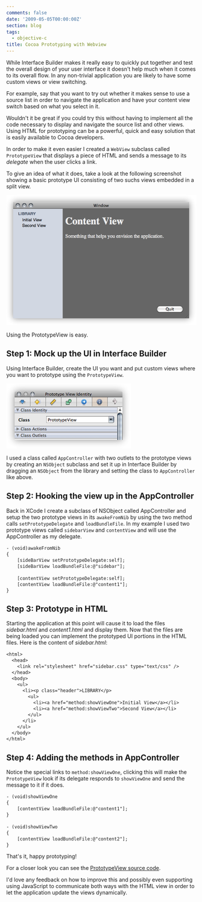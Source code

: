 ```yaml
---
comments: false
date: '2009-05-05T00:00:00Z'
section: blog
tags:
  - objective-c
title: Cocoa Prototyping with Webview
---
```


While Interface Builder makes it really easy to quickly put together and test the overall design of your user interface it doesn't help much when it comes to its overall flow. In any non-trivial application you are likely to have some custom views or view switching.

For example, say that you want to try out whether it makes sense to use a source list in order to navigate the application and have your content view switch based on what you select in it.

Wouldn't it be great if you could try this without having to implement all the code necessary to display and navigate the source list and other views. Using HTML for prototyping can be a powerful, quick and easy solution that is easily available to Cocoa developers.

In order to make it even easier I created a `WebView` subclass called `PrototypeView` that displays a piece of HTML and sends a message to its _delegate_ when the user clicks a link.

To give an idea of what it does, take a look at the following screenshot showing a basic prototype UI consisting of two suchs views embedded in a split view.

![Prototyped UI, using PrototypeView](/images/posts/html-prototype-ui.png)

Using the PrototypeView is easy.

## Step 1: Mock up the UI in Interface Builder

Using Interface Builder, create the UI you want and put custom views where you want to prototype using the `PrototypeView`.

![Setting class to PrototypeView](/images/posts/html-prototype-ib.png)

I used a class called `AppController` with two outlets to the prototype views by creating an `NSObject` subclass and set it up in Interface Builder by dragging an `NSObject` from the library and setting the class to `AppController` like above.

## Step 2: Hooking the view up in the AppController

Back in XCode I create a subclass of NSObject called AppController and setup the two prototype views in its `awakeFromNib` by using the two method calls `setPrototypeDelegate` and `loadBundleFile`. In my example I used two prototype views called `sidebarView` and `contentView` and will use the AppController as my delegate.

```objc
- (void)awakeFromNib
{
    [sideBarView setPrototypeDelegate:self];
    [sideBarView loadBundleFile:@"sidebar"];

    [contentView setPrototypeDelegate:self];
    [contentView loadBundleFile:@"content1"];
}
```

## Step 3: Prototype in HTML

Starting the application at this point will cause it to load the files _sidebar.html_ and _content1.html_ and display them. Now that the files are being loaded you can implement the prototyped UI portions in the HTML files. Here is the content of _sidebar.html_:

```objc
<html>
  <head>
    <link rel="stylesheet" href="sidebar.css" type="text/css" />
  </head>
  <body>
    <ul>
      <li><p class="header">LIBRARY</p>
        <ul>
          <li><a href="method:showViewOne">Initial View</a></li>
          <li><a href="method:showViewTwo">Second View</a></li>
        </ul>
      </li>
    </ul>
  </body>
</html>
```

## Step 4: Adding the methods in AppController

Notice the special links to `method:showViewOne`, clicking this will make the `PrototypeView` look if its delegate responds to `showViewOne` and send the message to it if it does.

```objc
- (void)showViewOne
{
    [contentView loadBundleFile:@"content1"];
}

- (void)showViewTwo
{
    [contentView loadBundleFile:@"content2"];
}
```

That's it, happy prototyping!

For a closer look you can see the [PrototypeView source code](http://gist.github.com/106856).

I'd love any feedback on how to improve this and possibly even supporting using JavaScript to communicate both ways with the HTML view in order to let the application update the views dynamically.
